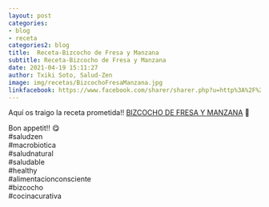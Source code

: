 ```yaml
---
layout: post
categories:
- blog
- receta
categories2: blog
title:  Receta-Bizcocho de Fresa y Manzana
subtitle: Receta-Bizcocho de Fresa y Manzana
date: 2021-04-19 15:11:27
author: Txiki Soto, Salud-Zen
image: img/recetas/BizcochoFresaManzana.jpg
linkfacebook: https://www.facebook.com/sharer/sharer.php?u=http%3A%2F%2Fwww.salud-zen.com%2Fblog%2Freceta%2F2021%2F04%2F19%2Freceta-postre-bizcocho-fresa-manzana.html&amp;src=sdkpreparse
---
```

Aquí os traigo la receta prometida!!
[BIZCOCHO DE FRESA Y MANZANA][receta] 🥮


Bon appetit!! 😋  
#saludzen  
#macrobiotica  
#saludnatural  
#saludable  
#healthy  
#alimentacionconsciente  
#bizcocho  
#cocinacurativa  

[receta]: {{site.url}}{{site.baseurl}}/postres/2021/04/19/bizcocho-fresa-manzana.html
